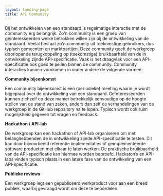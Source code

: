 ```yaml
---
layout: landing-page
title: API Community
---
```

Bij het ontwikkelen van een standaard is regelmatige interactie met de community erg belangrijk. Zo'n community is een groep van geinteresseerden welke betrokken willen zijn bij de ontwikkeling van de standaard. Veelal bestaat zo'n community uit toekomstige gebruikers, dus typisch gemeenten en marktpartijen. Deze community geeft de werkgroep doorlopende terugkoppeling op (toekomstige) bruikbaarheid van de in ontwikkeling zijnde API-specificatie. Vaak is het draagvlak voor een API-specificatie ook goed te peilen binnen de community.
Community interacties kunnen voorkomen in onder andere de volgende vormen:

**Community bijeenkomst** 

Een community bijeenkomst is een (periodieke) meeting waarin je wordt bijgepraat over de ontwikkeling van een standaard. Geïnteresseerden kunnen zichzelf op deze manier betrekkelijk eenvoudige op de hoogte stellen van de stand van zaken, anders dan zelf de verhandelingen van de werkgroep in de GitHub repository na te lopen. Typisch wordt ook ruim mogelijkheid gegeven tot vragen en feedback.

**Hackathon / API-lab** 

De werkgroep kan een hackathon of API-lab organiseren om met belanghebbenden de in ontwikkeling zijnde API-specificatie te testen. Dit kan door bijvoorbeeld referentie implementaties of geïmplementeerde software producten met elkaar te laten werken. De praktische bruikbaarheid van de API-specificatie kan hiermee worden beproefd. Hackaton’s en API-labs vinden typisch plaats in een latere fase van de ontwikkeling van een API-specificatie.

**Publieke reviews**

Een werkgroep legt een gepubliceerd werkproduct voor aan een breed publiek, waarbij gevraagd wordt om deze te beoordelen.
